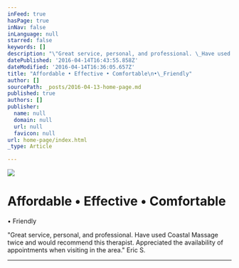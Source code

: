 ```yaml
---
inFeed: true
hasPage: true
inNav: false
inLanguage: null
starred: false
keywords: []
description: "\"Great service, personal, and professional. \_Have used Coastal Massage twice and would recommend this therapist. \_Appreciated the availability of appointments when visiting in the area.\" Eric S.\_"
datePublished: '2016-04-14T16:43:55.858Z'
dateModified: '2016-04-14T16:36:05.657Z'
title: "Affordable • Effective • Comfortable\n•\_Friendly"
author: []
sourcePath: _posts/2016-04-13-home-page.md
published: true
authors: []
publisher:
  name: null
  domain: null
  url: null
  favicon: null
url: home-page/index.html
_type: Article

---
```

![](https://s3-us-west-2.amazonaws.com/the-grid-img/p/445de134b2a469d9a4dfac40a90211766fc0eb71.png)

# Affordable • Effective • Comfortable
• Friendly

"Great service, personal, and professional.  Have used Coastal Massage twice and would recommend this therapist.  Appreciated the availability of appointments when visiting in the area." Eric S. 

****